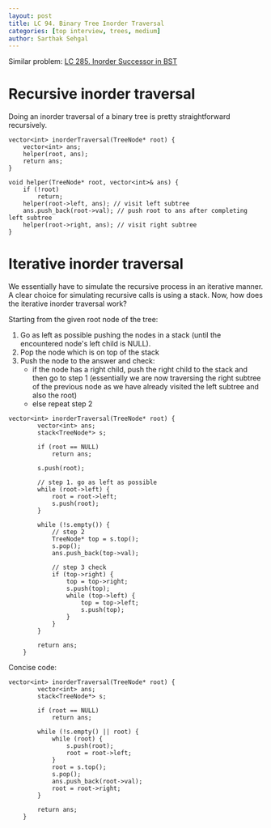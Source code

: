 ```yaml
---
layout: post
title: LC 94. Binary Tree Inorder Traversal
categories: [top interview, trees, medium]
author: Sarthak Sehgal
---
```

Similar problem: [LC 285. Inorder Successor in BST](https://leetcode.com/problems/inorder-successor-in-bst/)
# Recursive inorder traversal
Doing an inorder traversal of a binary tree is pretty straightforward recursively.
```
vector<int> inorderTraversal(TreeNode* root) {
    vector<int> ans;
    helper(root, ans);
    return ans;
}

void helper(TreeNode* root, vector<int>& ans) {
    if (!root)
        return;
    helper(root->left, ans); // visit left subtree
    ans.push_back(root->val); // push root to ans after completing left subtree
    helper(root->right, ans); // visit right subtree
}
```

# Iterative inorder traversal
We essentially have to simulate the recursive process in an iterative manner. A clear choice for simulating recursive calls is using a stack.
Now, how does the iterative inorder traversal work?

Starting from the given root node of the tree:
1. Go as left as possible pushing the nodes in a stack (until the encountered node's left child is NULL).
2. Pop the node which is on top of the stack
2. Push the node to the answer and check:
    - if the node has a right child, push the right child to the stack and then go to step 1 (essentially we are now traversing the right subtree of the previous node as we have already visited the left subtree and also the root)
    - else repeat step 2

```
vector<int> inorderTraversal(TreeNode* root) {
        vector<int> ans;
        stack<TreeNode*> s;

        if (root == NULL)
            return ans;

        s.push(root);

        // step 1. go as left as possible
        while (root->left) {
            root = root->left;
            s.push(root);
        }

        while (!s.empty()) {
            // step 2
            TreeNode* top = s.top();
            s.pop();
            ans.push_back(top->val);

            // step 3 check
            if (top->right) {
                top = top->right;
                s.push(top);
                while (top->left) {
                    top = top->left;
                    s.push(top);
                }
            }
        }

        return ans;
    }
```

Concise code:
```
vector<int> inorderTraversal(TreeNode* root) {
        vector<int> ans;
        stack<TreeNode*> s;

        if (root == NULL)
            return ans;

        while (!s.empty() || root) {
            while (root) {
                s.push(root);
                root = root->left;
            }
            root = s.top();
            s.pop();
            ans.push_back(root->val);
            root = root->right;
        }

        return ans;
    }
```